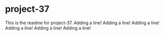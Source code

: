 # project-37

This is the readme for project-37.
Adding a line!
Adding a line!
Adding a line!
Adding a line!
Adding a line!
Adding a line!
